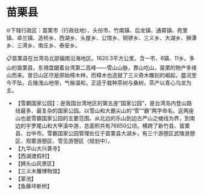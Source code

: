 # 苗栗县  
🌐下辖行政区：苗栗市（行政驻地）、头份市、竹南镇、后龙镇、通霄镇、苑里镇、卓兰镇、造桥乡、西湖乡、头屋乡、公馆乡、铜锣乡、三义乡、大湖乡、狮潭乡、三湾乡、南庄乡、泰安乡。  
  
📋苗栗县在台湾岛北部偏南沿海地区。1820.3平方公里。含一市、6镇、11乡。多山的苗栗县，东境盘踞着台湾第二高峰——雪山山脉，靠山吃山，苗栗的物产多缘山而来。昔日山区尽是原始樟木林，而樟木也造就了三义奇木雕刻的崛起，盛况至今不坠。丘陵浅山地带，气候温和，正适于栽种茶树与桑树，茶产以青心乌龙为主。  
  
* 【雪霸国家公园】：是我国台湾地区的第五座“国家公园”，是台湾岛内登山路线最多、最复杂的国家公园。以雪山和大霸尖山的“雪”“霸”两字命名。这两座山也是雪霸国家公园的主要范围。从北边的乐山到边古严山之棱线为界，到南边的宇罗尾山和大甲溪中游，总面积共有76850公顷。横跨了新竹县、苗栗县、台中市。雪霸国家公园管理处位于苗栗县大湖乡，有三个游憩区武陵游憩区、观雾游憩区、雪见游憩区（规划中）。  
* 【九华山大兴善寺】
* 【西湖渡假村】
* 【狮头山风景区】
* 【三义木雕博物馆】
* 【翠池】
* 【鱼藤坪断桥】